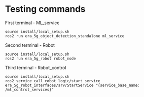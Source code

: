 # Testing commands



First terminal - ML_service
```
source install/local_setup.sh
ros2 run era_5g_object_detection_standalone ml_service
```

Second terminal - Robot
```
source install/local_setup.sh
ros2 run era_5g_robot robot_node

```


Third terminal - Robot_control
```
source install/local_setup.sh
ros2 service call robot_logic/start_service era_5g_robot_interfaces/srv/StartService "{service_base_name: /ml_control_services}"
```
